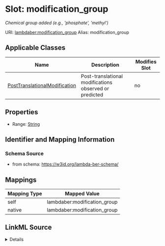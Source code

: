 

# Slot: modification_group 


_Chemical group added (e.g., 'phosphate', 'methyl')_





URI: [lambdaber:modification_group](https://w3id.org/lambda-ber-schema/modification_group)
Alias: modification_group

<!-- no inheritance hierarchy -->





## Applicable Classes

| Name | Description | Modifies Slot |
| --- | --- | --- |
| [PostTranslationalModification](PostTranslationalModification.md) | Post-translational modifications observed or predicted |  no  |






## Properties

* Range: [String](String.md)




## Identifier and Mapping Information






### Schema Source


* from schema: https://w3id.org/lambda-ber-schema/




## Mappings

| Mapping Type | Mapped Value |
| ---  | ---  |
| self | lambdaber:modification_group |
| native | lambdaber:modification_group |




## LinkML Source

<details>
```yaml
name: modification_group
description: Chemical group added (e.g., 'phosphate', 'methyl')
from_schema: https://w3id.org/lambda-ber-schema/
rank: 1000
alias: modification_group
owner: PostTranslationalModification
domain_of:
- PostTranslationalModification
range: string

```
</details>